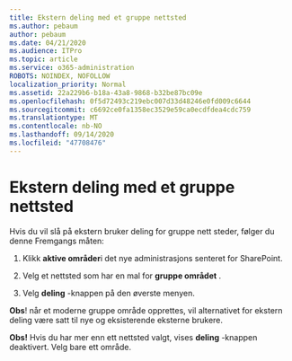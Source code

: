 ```yaml
---
title: Ekstern deling med et gruppe nettsted
ms.author: pebaum
author: pebaum
ms.date: 04/21/2020
ms.audience: ITPro
ms.topic: article
ms.service: o365-administration
ROBOTS: NOINDEX, NOFOLLOW
localization_priority: Normal
ms.assetid: 22a229b6-b18a-43a8-9868-b32be87bc09e
ms.openlocfilehash: 0f5d72493c219ebc007d33d48246e0fd009c6644
ms.sourcegitcommit: c6692ce0fa1358ec3529e59ca0ecdfdea4cdc759
ms.translationtype: MT
ms.contentlocale: nb-NO
ms.lasthandoff: 09/14/2020
ms.locfileid: "47708476"
---
```

# <a name="external-sharing-with-a-team-site"></a>Ekstern deling med et gruppe nettsted

Hvis du vil slå på ekstern bruker deling for gruppe nett steder, følger du denne Fremgangs måten: 
  
1. Klikk **aktive områder**i det nye administrasjons senteret for SharePoint.
  
2. Velg et nettsted som har en mal for **gruppe området** . 
  
3. Velg **deling** -knappen på den øverste menyen. 
  
 **Obs**! når et moderne gruppe område opprettes, vil alternativet for ekstern deling være satt til nye og eksisterende eksterne brukere. 
  
 **Obs!** Hvis du har mer enn ett nettsted valgt, vises **deling** -knappen deaktivert. Velg bare ett område. 
  

